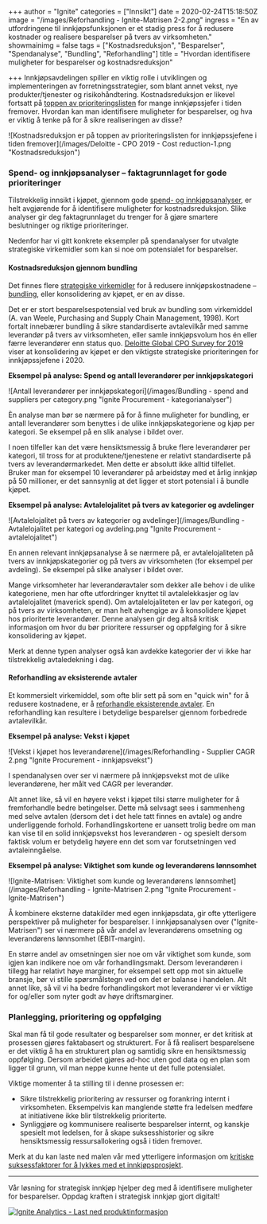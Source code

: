 +++
author = "Ignite"
categories = ["Innsikt"]
date = 2020-02-24T15:18:50Z
image = "/images/Reforhandling - Ignite-Matrisen 2-2.png"
ingress = "En av utfordringene til innkjøpsfunksjonen er et stadig press for å redusere kostnader og realisere besparelser på tvers av virksomheten."
showmainimg = false
tags = ["Kostnadsreduksjon", "Besparelser", "Spendanalyse", "Bundling", "Reforhandling"]
title = "Hvordan identifisere muligheter for besparelser og kostnadsreduksjon"

+++
Innkjøpsavdelingen spiller en viktig rolle i utviklingen og implementeringen av forretningsstrategier, som blant annet vekst, nye produkter/tjenester og risikohåndtering. Kostnadsreduksjon er likevel fortsatt på [toppen av prioriteringslisten](https://www2.deloitte.com/nl/nl/pages/strategy-analytics-and-ma/articles/global-cpo-survey.html "Deloitte Global CPO Survey 2019") for mange innkjøpssjefer i tiden fremover. Hvordan kan man identifisere muligheter for besparelser, og hva er viktig å tenke på for å sikre realiseringen av disse?

![Kostnadsreduksjon er på toppen av prioriteringslisten for innkjøpssjefene i tiden fremover](/images/Deloitte - CPO 2019 - Cost reduction-1.png "Kostnadsreduksjon")

### Spend- og innkjøpsanalyser – faktagrunnlaget for gode prioriteringer

Tilstrekkelig innsikt i kjøpet, gjennom gode [spend- og innkjøpsanalyser](https://www.ignite.no/blogg/innsikt/hva-er-spendanalyse/ "Hva er spendanalyse?"), er helt avgjørende for å identifisere muligheter for kostnadsreduksjon. Slike analyser gir deg faktagrunnlaget du trenger for å gjøre smartere beslutninger og riktige prioriteringer.

Nedenfor har vi gitt konkrete eksempler på spendanalyser for utvalgte strategiske virkemidler som kan si noe om potensialet for besparelser.

#### Kostnadsreduksjon gjennom bundling

Det finnes flere [strategiske virkemidler](https://www.ignite.no/blogg/innsikt/8-virkemidler-for-å-redusere-innkjøpskostnadene/ "8 virkemidler for å redusere innkjøpskostnadene") for å redusere innkjøpskostnadene – [bundling](https://www.ignite.no/blogg/cases/hvordan-bruke-bundling-til-%C3%A5-redusere-innkj%C3%B8pskostnadene/ "Hvordan bruke bundling til å redusere innkjøpskostnadene"), eller konsolidering av kjøpet, er en av disse.

Det er er stort besparelsespotensial ved bruk av bundling som virkemiddel (A. van Weele, Purchasing and Supply Chain Management, 1998). Kort fortalt innebærer bundling å sikre standardiserte avtalevilkår med samme leverandør på tvers av virksomheten, eller samle innkjøpsvolum hos én eller færre leverandører enn status quo. [Deloitte Global CPO Survey for 2019](https://www2.deloitte.com/nl/nl/pages/strategy-analytics-and-ma/articles/global-cpo-survey.html "Deloitte Global CPO Survey 2019") viser at konsolidering av kjøpet er den viktigste strategiske prioriteringen for innkjøpssjefene i 2020.

**Eksempel på analyse: Spend og antall leverandører per innkjøpskategori**

![Antall leverandører per innkjøpskategori](/images/Bundling - spend and suppliers per category.png "Ignite Procurement - kategorianalyser")

Èn analyse man bør se nærmere på for å finne muligheter for bundling, er antall leverandører som benyttes i de ulike innkjøpskategoriene og kjøp per kategori. Se eksempel på en slik analyse i bildet over.

I noen tilfeller kan det være hensiktsmessig å bruke flere leverandører per kategori, til tross for at produktene/tjenestene er relativt standardiserte på tvers av leverandørmarkedet. Men dette er absolutt ikke alltid tilfellet. Bruker man for eksempel 10 leverandører på arbeidstøy med et årlig innkjøp på 50 millioner, er det sannsynlig at det ligger et stort potensial i å bundle kjøpet.

**Eksempel på analyse: Avtalelojalitet på tvers av kategorier og avdelinger**

![Avtalelojalitet på tvers av kategorier og avdelinger](/images/Bundling - Avtalelojalitet per kategori og avdeling.png "Ignite Procurement - avtalelojalitet")

En annen relevant innkjøpsanalyse å se nærmere på, er avtalelojaliteten på tvers av innkjøpskategorier og på tvers av virksomheten (for eksempel per avdeling). Se eksempel på slike analyser i bildet over.

Mange virksomheter har leverandøravtaler som dekker alle behov i de ulike kategoriene, men har ofte utfordringer knyttet til avtalelekkasjer og lav avtalelojalitet (maverick spend). Om avtalelojaliteten er lav per kategori, og på tvers av virksomheten, er man helt avhengige av å konsolidere kjøpet hos prioriterte leverandører. Denne analysen gir deg altså kritisk informasjon om hvor du bør prioritere ressurser og oppfølging for å sikre konsolidering av kjøpet.

Merk at denne typen analyser også kan avdekke kategorier der vi ikke har tilstrekkelig avtaledekning i dag.

#### Reforhandling av eksisterende avtaler

Et kommersielt virkemiddel, som ofte blir sett på som en "quick win" for å redusere kostnadene, er å [reforhandle eksisterende avtaler](https://www.ignite.no/blogg/cases/reforhandling-et-undervurdert-strategisk-virkemiddel/ "Reforhandling - et undervurdert strategisk virkemiddel?"). En reforhandling kan resultere i betydelige besparelser gjennom forbedrede avtalevilkår.

**Eksempel på analyse: Vekst i kjøpet**

![Vekst i kjøpet hos leverandørene](/images/Reforhandling - Supplier CAGR 2.png "Ignite Procurement - innkjøpsvekst")

I spendanalysen over ser vi nærmere på innkjøpsvekst mot de ulike leverandørene, her målt ved CAGR per leverandør. 

Alt annet like, så vil en høyere vekst i kjøpet tilsi større muligheter for å fremforhandle bedre betingelser. Dette må selvsagt sees i sammenheng med selve avtalen (dersom det i det hele tatt finnes en avtale) og andre underliggende forhold. Forhandlingskortene er uansett trolig bedre om man kan vise til en solid innkjøpsvekst hos leverandøren - og spesielt dersom faktisk volum er betydelig høyere enn det som var forutsetningen ved avtaleinngåelse.

**Eksempel på analyse: Viktighet som kunde og leverandørens lønnsomhet**

![Ignite-Matrisen: Viktighet som kunde og leverandørens lønnsomhet](/images/Reforhandling - Ignite-Matrisen 2.png "Ignite Procurement - Ignite-Matrisen")

Å kombinere eksterne datakilder med egen innkjøpsdata, gir ofte ytterligere perspektiver på muligheter for besparelser. I innkjøpsanalysen over ("Ignite-Matrisen") ser vi nærmere på vår andel av leverandørens omsetning og leverandørens lønnsomhet (EBIT-margin).

En større andel av omsetningen sier noe om vår viktighet som kunde, som igjen kan indikere noe om vår forhandlingsmakt. Dersom leverandøren i tillegg har relativt høye marginer, for eksempel sett opp mot sin aktuelle bransje, bør vi stille spørsmålstegn ved om det er balanse i handelen. Alt annet like, så vil vi ha bedre forhandlingskort mot leverandører vi er viktige for og/eller som nyter godt av høye driftsmarginer.

### Planlegging, prioritering og oppfølging

Skal man få til gode resultater og besparelser som monner, er det kritisk at prosessen gjøres faktabasert og strukturert. For å få realisert besparelsene er det viktig å ha en strukturert plan og samtidig sikre en hensiktsmessig oppfølging. Dersom arbeidet gjøres ad-hoc uten god data og en plan som ligger til grunn, vil man neppe kunne hente ut det fulle potensialet.

Viktige momenter å ta stilling til i denne prosessen er:

* Sikre tilstrekkelig prioritering av ressurser og forankring internt i virksomheten. Eksempelvis kan manglende støtte fra ledelsen medføre at initiativene ikke blir tilstrekkelig prioriterte.
* Synliggjøre og kommunisere realiserte besparelser internt, og kanskje spesielt mot ledelsen, for å skape suksesshistorier og sikre hensiktsmessig ressursallokering også i tiden fremover.

Merk at du kan laste ned malen vår med ytterligere informasjon om [kritiske suksessfaktorer for å lykkes med et innkjøpsprosjekt](https://www.ignite.no/ignite-academy/maler/innkj%C3%B8psprosjekt/ "Innkjøpsprosjekt - kritiske suksessfaktorer").

***

Vår løsning for strategisk innkjøp hjelper deg med å identifisere muligheter for besparelser. Oppdag kraften i strategisk innkjøp gjort digitalt!

[![](https://www.ignite.no/images/Last%20ned%20produktinfo%20-%201200%20x100.png "Ignite Analytics - Last ned produktinformasjon")](https://www.ignite.no/ignite-analytics/produktinformasjon/ "Ignite Analytics - Last ned produktinformasjon")